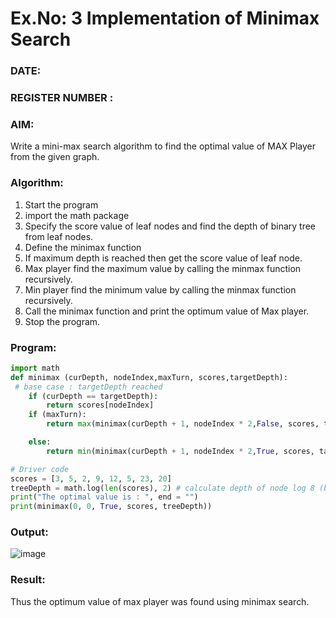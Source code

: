 # Ex.No: 3  Implementation of Minimax Search
### DATE:                                                                            
### REGISTER NUMBER : 
### AIM: 
Write a mini-max search algorithm to find the optimal value of MAX Player from the given graph.
### Algorithm:
1. Start the program
2. import the math package
3. Specify the score value of leaf nodes and find the depth of binary tree from leaf nodes.
4. Define the minimax function
5. If maximum depth is reached then get the score value of leaf node.
6. Max player find the maximum value by calling the minmax function recursively.
7. Min player find the minimum value by calling the minmax function recursively.
8. Call the minimax function  and print the optimum value of Max player.
9. Stop the program. 

### Program:
```py
import math
def minimax (curDepth, nodeIndex,maxTurn, scores,targetDepth):
 # base case : targetDepth reached
    if (curDepth == targetDepth):
        return scores[nodeIndex]
    if (maxTurn):
        return max(minimax(curDepth + 1, nodeIndex * 2,False, scores, targetDepth),minimax(curDepth + 1, nodeIndex * 2 + 1,False, scores, targetDepth))

    else:
        return min(minimax(curDepth + 1, nodeIndex * 2,True, scores, targetDepth),minimax(curDepth + 1, nodeIndex * 2 + 1,True, scores, targetDepth))

# Driver code
scores = [3, 5, 2, 9, 12, 5, 23, 20]
treeDepth = math.log(len(scores), 2) # calculate depth of node log 8 (base 2) = 3)
print("The optimal value is : ", end = "")
print(minimax(0, 0, True, scores, treeDepth))
```










### Output:
![image](https://github.com/DrUmaRaniV/AI_Lab_2023-24/assets/131678601/e0479c7d-fb33-43ee-9b11-ae3917d3b856)




### Result:
Thus the optimum value of max player was found using minimax search.
